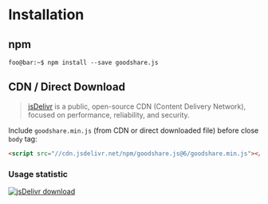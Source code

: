 # Installation

## npm

```console
foo@bar:~$ npm install --save goodshare.js
```

## CDN / Direct Download

> [jsDelivr](https://www.jsdelivr.com) is a public, open-source CDN (Content Delivery Network), focused on performance, reliability, and security.

Include `goodshare.min.js` (from CDN or direct downloaded file) before close `body` tag:

``` html
<script src="//cdn.jsdelivr.net/npm/goodshare.js@6/goodshare.min.js"></script>
```

### Usage statistic

<a href="https://www.jsdelivr.com/package/npm/goodshare.js" target="_blank">
    <img src="https://data.jsdelivr.com/v1/package/npm/goodshare.js/badge?style=rounded" alt="jsDelivr download"/>
</a>

